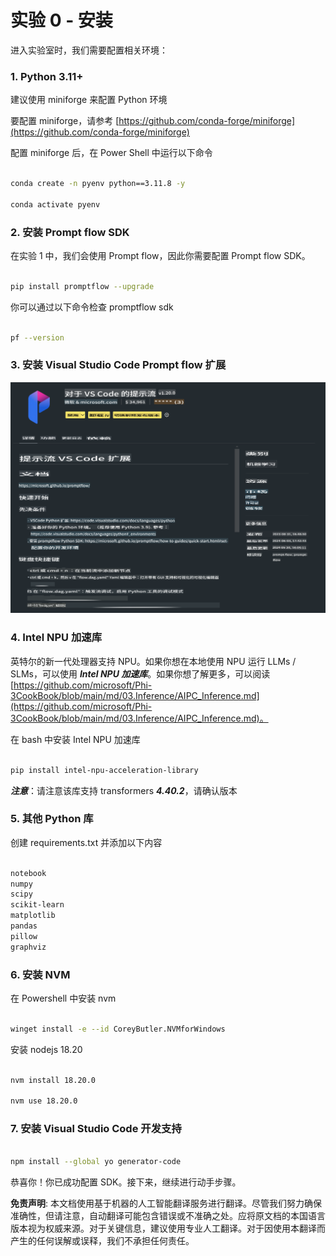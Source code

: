# **实验 0 - 安装**

进入实验室时，我们需要配置相关环境：

### **1. Python 3.11+**

建议使用 miniforge 来配置 Python 环境

要配置 miniforge，请参考 [https://github.com/conda-forge/miniforge](https://github.com/conda-forge/miniforge)

配置 miniforge 后，在 Power Shell 中运行以下命令

```bash

conda create -n pyenv python==3.11.8 -y

conda activate pyenv

```

### **2. 安装 Prompt flow SDK**

在实验 1 中，我们会使用 Prompt flow，因此你需要配置 Prompt flow SDK。

```bash

pip install promptflow --upgrade

```

你可以通过以下命令检查 promptflow sdk

```bash

pf --version

```

### **3. 安装 Visual Studio Code Prompt flow 扩展**

![pf](../../../../../../../translated_images/pf_ext.2830ee3df27421bce4a776ce6474a025c28f3886dac2272d60b70572a9a87040.zh.png)

### **4. Intel NPU 加速库**

英特尔的新一代处理器支持 NPU。如果你想在本地使用 NPU 运行 LLMs / SLMs，可以使用 ***Intel NPU 加速库***。如果你想了解更多，可以阅读 [https://github.com/microsoft/Phi-3CookBook/blob/main/md/03.Inference/AIPC_Inference.md](https://github.com/microsoft/Phi-3CookBook/blob/main/md/03.Inference/AIPC_Inference.md)。

在 bash 中安装 Intel NPU 加速库

```bash

pip install intel-npu-acceleration-library

```

***注意***：请注意该库支持 transformers ***4.40.2***，请确认版本

### **5. 其他 Python 库**

创建 requirements.txt 并添加以下内容

```txt

notebook
numpy 
scipy 
scikit-learn 
matplotlib 
pandas 
pillow 
graphviz

```

### **6. 安装 NVM**

在 Powershell 中安装 nvm

```bash

winget install -e --id CoreyButler.NVMforWindows

```

安装 nodejs 18.20

```bash

nvm install 18.20.0

nvm use 18.20.0

```

### **7. 安装 Visual Studio Code 开发支持**

```bash

npm install --global yo generator-code

```

恭喜你！你已成功配置 SDK。接下来，继续进行动手步骤。

**免责声明**:
本文档使用基于机器的人工智能翻译服务进行翻译。尽管我们努力确保准确性，但请注意，自动翻译可能包含错误或不准确之处。应将原文档的本国语言版本视为权威来源。对于关键信息，建议使用专业人工翻译。对于因使用本翻译而产生的任何误解或误释，我们不承担任何责任。